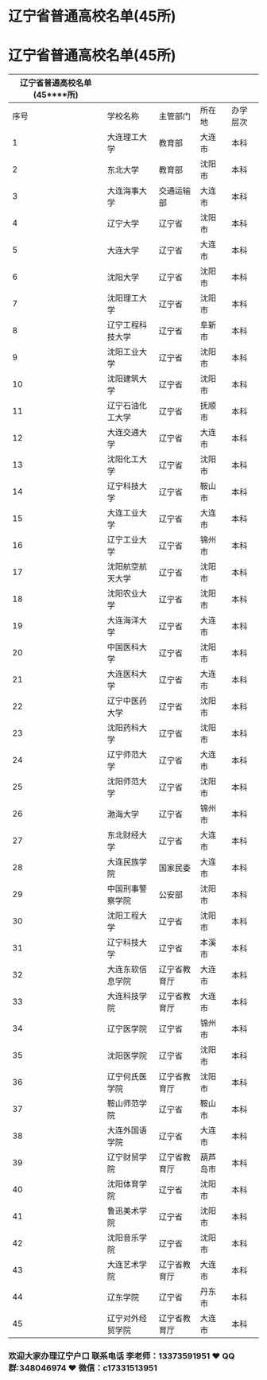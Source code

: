 # 辽宁省普通高校名单(45所)




# 辽宁省普通高校名单(45所)

| **辽宁省普通高校名单(45****所)** |                  |              |          |          |
| -------------------------------- | ---------------- | ------------ | -------- | -------- |
| 序号                             | 学校名称         | 主管部门     | 所在地   | 办学层次 |
| 1                                | 大连理工大学     | 教育部       | 大连市   | 本科     |
| 2                                | 东北大学         | 教育部       | 沈阳市   | 本科     |
| 3                                | 大连海事大学     | 交通运输部   | 大连市   | 本科     |
| 4                                | 辽宁大学         | 辽宁省       | 沈阳市   | 本科     |
| 5                                | 大连大学         | 辽宁省       | 大连市   | 本科     |
| 6                                | 沈阳大学         | 辽宁省       | 沈阳市   | 本科     |
| 7                                | 沈阳理工大学     | 辽宁省       | 沈阳市   | 本科     |
| 8                                | 辽宁工程科技大学 | 辽宁省       | 阜新市   | 本科     |
| 9                                | 沈阳工业大学     | 辽宁省       | 沈阳市   | 本科     |
| 10                               | 沈阳建筑大学     | 辽宁省       | 沈阳市   | 本科     |
| 11                               | 辽宁石油化工大学 | 辽宁省       | 抚顺市   | 本科     |
| 12                               | 大连交通大学     | 辽宁省       | 大连市   | 本科     |
| 13                               | 沈阳化工大学     | 辽宁省       | 沈阳市   | 本科     |
| 14                               | 辽宁科技大学     | 辽宁省       | 鞍山市   | 本科     |
| 15                               | 大连工业大学     | 辽宁省       | 大连市   | 本科     |
| 16                               | 辽宁工业大学     | 辽宁省       | 锦州市   | 本科     |
| 17                               | 沈阳航空航天大学 | 辽宁省       | 沈阳市   | 本科     |
| 18                               | 沈阳农业大学     | 辽宁省       | 沈阳市   | 本科     |
| 19                               | 大连海洋大学     | 辽宁省       | 大连市   | 本科     |
| 20                               | 中国医科大学     | 辽宁省       | 沈阳市   | 本科     |
| 21                               | 大连医科大学     | 辽宁省       | 大连市   | 本科     |
| 22                               | 辽宁中医药大学   | 辽宁省       | 沈阳市   | 本科     |
| 23                               | 沈阳药科大学     | 辽宁省       | 沈阳市   | 本科     |
| 24                               | 辽宁师范大学     | 辽宁省       | 大连市   | 本科     |
| 25                               | 沈阳师范大学     | 辽宁省       | 沈阳市   | 本科     |
| 26                               | 渤海大学         | 辽宁省       | 锦州市   | 本科     |
| 27                               | 东北财经大学     | 辽宁省       | 大连市   | 本科     |
| 28                               | 大连民族学院     | 国家民委     | 大连市   | 本科     |
| 29                               | 中国刑事警察学院 | 公安部       | 沈阳市   | 本科     |
| 30                               | 沈阳工程大学     | 辽宁省       | 沈阳市   | 本科     |
| 31                               | 辽宁科技大学     | 辽宁省       | 本溪市   | 本科     |
| 32                               | 大连东软信息学院 | 辽宁省教育厅 | 大连市   | 本科     |
| 33                               | 大连科技学院     | 辽宁省教育厅 | 大连市   | 本科     |
| 34                               | 辽宁医学院       | 辽宁省       | 锦州市   | 本科     |
| 35                               | 沈阳医学院       | 辽宁省       | 沈阳市   | 本科     |
| 36                               | 辽宁何氏医学院   | 辽宁省教育厅 | 沈阳市   | 本科     |
| 37                               | 鞍山师范学院     | 辽宁省       | 鞍山市   | 本科     |
| 38                               | 大连外国语学院   | 辽宁省       | 大连市   | 本科     |
| 39                               | 辽宁财贸学院     | 辽宁省教育厅 | 葫芦岛市 | 本科     |
| 40                               | 沈阳体育学院     | 辽宁省       | 沈阳市   | 本科     |
| 41                               | 鲁迅美术学院     | 辽宁省       | 沈阳市   | 本科     |
| 42                               | 沈阳音乐学院     | 辽宁省       | 沈阳市   | 本科     |
| 43                               | 大连艺术学院     | 辽宁省教育厅 | 大连市   | 本科     |
| 44                               | 辽东学院         | 辽宁省       | 丹东市   | 本科     |
| 45                               | 辽宁对外经贸学院 | 辽宁省教育厅 | 大连市   | 本科     |



### 欢迎大家办理辽宁户口 联系电话 李老师：13373591951 ❤️ QQ群:348046974 ❤️ 微信：c17331513951 


